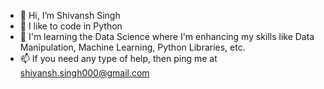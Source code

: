 - 👋 Hi, I’m Shivansh Singh
- 👀 I like to code in Python
- 🌱 I'm learning the Data Science where I'm enhancing my skills like Data Manipulation, Machine Learning, Python Libraries, etc.
- 📫 If you need any type of help, then ping me at shivansh.singh000@gmail.com 

<!---
ShivanshSingh000/ShivanshSingh000 is a ✨ special ✨ repository because its `README.md` (this file) appears on your GitHub profile.
You can click the Preview link to take a look at your changes.
--->
